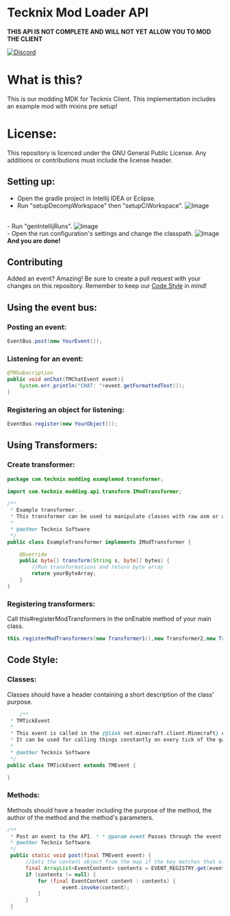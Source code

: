 # Tecknix Mod Loader API

**THIS API IS NOT COMPLETE AND WILL NOT YET ALLOW YOU TO MOD THE CLIENT**

[![Discord](https://img.shields.io/badge/chat%20on-discord-7289DA)](https://discord.gg/qn7BsjHHbN)

# What is this?

This is our modding MDK for Tecknix Client. This implementation includes an example mod with mixins pre setup!

# License:

This repository is licenced under the GNU General Public License. Any additions or contributions must include the
license header.

## Setting up:

- Open the gradle project in Intellij IDEA or Eclipse.
- Run "setupDecompWorkspace" then "setupCiWorkspace".
  ![Image](https://imgur.com/pbLxpi5.png)

<br/>- Run "genIntellijRuns".
![Image](https://imgur.com/gsBTgGv.png)
<br/>- Open the run configuration's settings and change the classpath.
![Image](https://imgur.com/DACiMTi.png)
**And you are done!**

## Contributing

Added an event? Amazing! Be sure to create a pull request with your changes on this repository. Remember to keep
our [Code Style](#code-style) in mind!

## Using the event bus:

### Posting an event:

```java
EventBus.post(new YourEvent());
```

### Listening for an event:

```java
@TMSubscription
public void onChat(TMChatEvent event){
    System.err.println("CHAT: "+event.getFormattedText());
}
```

### Registering an object for listening:

```java
EventBus.register(new YourObject());
```

## Using Transformers:

### Create transformer:

```java
package com.tecknix.modding.examplemod.transformer;

import com.tecknix.modding.api.transform.IModTransformer;

/**
 * Example transformer...
 * This transformer can be used to manipulate classes with raw asm or alternative frameworks!
 *
 * @author Tecknix Software
 */
public class ExampleTransformer implements IModTransformer {

    @Override
    public byte[] transform(String s, byte[] bytes) {
        //Run transformations and return byte array
        return yourByteArray;
    }
}

```

### Registering transformers:

Call this#registerModTransformers in the onEnable method of your main class.

```java
this.registerModTransformers(new Transformer1(),new Transformer2,new Transformer3());
```

## Code Style:

### Classes:

Classes should have a header containing a short description of the class' purpose.

```java
    /**
 * TMTickEvent
 *
 * This event is called in the {@link net.minecraft.client.Minecraft} class.
 * It can be used for calling things constantly on every tick of the game.
 *
 * @author Tecknix Software
 */
public class TMTickEvent extends TMEvent {

}
```

### Methods:

Methods should have a header including the purpose of the method, the author of the method and the method's parameters.

```java
/**  
 * Post an event to the API. * * @param event Passes through the event to post.  
 * @author Tecknix Software.  
 */
 public static void post(final TMEvent event) {  
	  //Gets the content object from the map if the key matches that of this events class.  
	  final ArrayList<EventContent> contents = EVENT_REGISTRY.get(event.getClass());  
	  if (contents != null) {  
		  for (final EventContent content : contents) {  
				  event.invoke(content);  
		  } 
	  } 
 }


